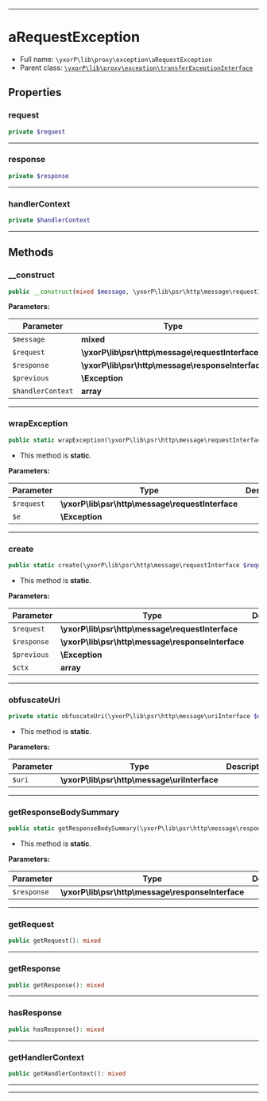 ***

# aRequestException





* Full name: `\yxorP\lib\proxy\exception\aRequestException`
* Parent class: [`\yxorP\lib\proxy\exception\transferExceptionInterface`](./transferExceptionInterface.md)



## Properties


### request



```php
private $request
```






***

### response



```php
private $response
```






***

### handlerContext



```php
private $handlerContext
```






***

## Methods


### __construct



```php
public __construct(mixed $message, \yxorP\lib\psr\http\message\requestInterface $request, \yxorP\lib\psr\http\message\responseInterface $response = null, \Exception $previous = null, array $handlerContext = []): mixed
```








**Parameters:**

| Parameter | Type | Description |
|-----------|------|-------------|
| `$message` | **mixed** |  |
| `$request` | **\yxorP\lib\psr\http\message\requestInterface** |  |
| `$response` | **\yxorP\lib\psr\http\message\responseInterface** |  |
| `$previous` | **\Exception** |  |
| `$handlerContext` | **array** |  |




***

### wrapException



```php
public static wrapException(\yxorP\lib\psr\http\message\requestInterface $request, \Exception $e): mixed
```



* This method is **static**.




**Parameters:**

| Parameter | Type | Description |
|-----------|------|-------------|
| `$request` | **\yxorP\lib\psr\http\message\requestInterface** |  |
| `$e` | **\Exception** |  |




***

### create



```php
public static create(\yxorP\lib\psr\http\message\requestInterface $request, \yxorP\lib\psr\http\message\responseInterface $response = null, \Exception $previous = null, array $ctx = []): mixed
```



* This method is **static**.




**Parameters:**

| Parameter | Type | Description |
|-----------|------|-------------|
| `$request` | **\yxorP\lib\psr\http\message\requestInterface** |  |
| `$response` | **\yxorP\lib\psr\http\message\responseInterface** |  |
| `$previous` | **\Exception** |  |
| `$ctx` | **array** |  |




***

### obfuscateUri



```php
private static obfuscateUri(\yxorP\lib\psr\http\message\uriInterface $uri): mixed
```



* This method is **static**.




**Parameters:**

| Parameter | Type | Description |
|-----------|------|-------------|
| `$uri` | **\yxorP\lib\psr\http\message\uriInterface** |  |




***

### getResponseBodySummary



```php
public static getResponseBodySummary(\yxorP\lib\psr\http\message\responseInterface $response): mixed
```



* This method is **static**.




**Parameters:**

| Parameter | Type | Description |
|-----------|------|-------------|
| `$response` | **\yxorP\lib\psr\http\message\responseInterface** |  |




***

### getRequest



```php
public getRequest(): mixed
```











***

### getResponse



```php
public getResponse(): mixed
```











***

### hasResponse



```php
public hasResponse(): mixed
```











***

### getHandlerContext



```php
public getHandlerContext(): mixed
```











***


***


